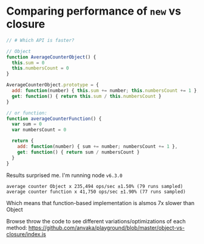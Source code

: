 # Comparing performance of `new` vs closure



``` js
// # Which API is faster?

// Object
function AverageCounterObject() {
  this.sum = 0
  this.numbersCount = 0
}

AverageCounterObject.prototype = {
  add: function(number) { this.sum += number; this.numbersCount += 1 },
  get: function() { return this.sum / this.numbersCount }
}

// or function:
function averageCounterFunction() {
  var sum = 0
  var numbersCount = 0

  return {
    add: function(number) { sum += number; numbersCount += 1 },
    get: function() { return sum / numbersCount }
  }
}
```

Results surprised me. I'm running node `v6.3.0`

```
average counter Object x 235,494 ops/sec ±1.50% (79 runs sampled)
average counter function x 41,750 ops/sec ±1.90% (77 runs sampled)
```

Which means that function-based implementation is alsmos 7x slower than Object

Browse throw the code to see different variations/optimizations of each method:
https://github.com/anvaka/playground/blob/master/object-vs-closure/index.js
